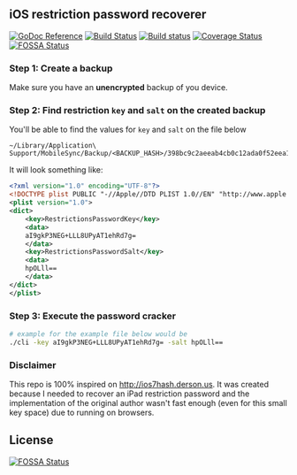 ## iOS restriction password recoverer

[![GoDoc Reference](https://godoc.org/go.bmvs.io/iosrc?status.svg)](http://godoc.org/go.bmvs.io/iosrc) [![Build Status](https://travis-ci.com/brunomvsouza/iosrc.svg?branch=master)](https://travis-ci.com/brunomvsouza/iosrc) [![Build status](https://ci.appveyor.com/api/projects/status/haa3f6jiy9905peb/branch/master?svg=true)](https://ci.appveyor.com/project/brunomvsouza/iosrc/branch/master) [![Coverage Status](https://coveralls.io/repos/github/brunomvsouza/iosrc/badge.svg)](https://coveralls.io/github/brunomvsouza/iosrc)
[![FOSSA Status](https://app.fossa.io/api/projects/git%2Bgithub.com%2Fbrunomvsouza%2Fiosrc.go.svg?type=shield)](https://app.fossa.io/projects/git%2Bgithub.com%2Fbrunomvsouza%2Fiosrc.go?ref=badge_shield)

### Step 1: Create a backup

Make sure you have an **unencrypted** backup of you device.

### Step 2: Find restriction `key` and `salt` on the created backup

You'll be able to find the values for `key` and `salt` on the file below
```
~/Library/Application\ Support/MobileSync/Backup/<BACKUP_HASH>/398bc9c2aeeab4cb0c12ada0f52eea12cf14f40b
```

It will look something like:

```xml
<?xml version="1.0" encoding="UTF-8"?>
<!DOCTYPE plist PUBLIC "-//Apple//DTD PLIST 1.0//EN" "http://www.apple.com/DTDs/PropertyList-1.0.dtd">
<plist version="1.0">
<dict>
	<key>RestrictionsPasswordKey</key>
	<data>
	aI9gkP3NEG+LLL8UPyAT1ehRd7g=
	</data>
	<key>RestrictionsPasswordSalt</key>
	<data>
	hpOLll==
	</data>
</dict>
</plist>
```

### Step 3: Execute the password cracker

```bash
# example for the example file below would be
./cli -key aI9gkP3NEG+LLL8UPyAT1ehRd7g= -salt hpOLll==
```

### Disclaimer

This repo is 100% inspired on http://ios7hash.derson.us. It was created because
I needed to recover an iPad restriction password and the implementation of the
original author wasn't fast enough (even for this small key space) due to running
on browsers.


## License
[![FOSSA Status](https://app.fossa.io/api/projects/git%2Bgithub.com%2Fbrunomvsouza%2Fiosrc.go.svg?type=large)](https://app.fossa.io/projects/git%2Bgithub.com%2Fbrunomvsouza%2Fiosrc.go?ref=badge_large)